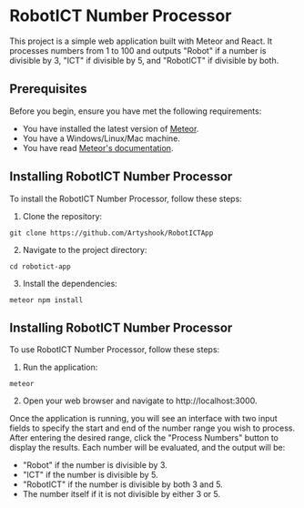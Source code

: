 # RobotICT Number Processor

This project is a simple web application built with Meteor and React. It processes numbers from 1 to 100 and outputs "Robot" if a number is divisible by 3, "ICT" if divisible by 5, and "RobotICT" if divisible by both.

## Prerequisites

Before you begin, ensure you have met the following requirements:
- You have installed the latest version of [Meteor](https://www.meteor.com/install).
- You have a Windows/Linux/Mac machine.
- You have read [Meteor's documentation](https://docs.meteor.com/).

## Installing RobotICT Number Processor

To install the RobotICT Number Processor, follow these steps:

1. Clone the repository:
```
git clone https://github.com/Artyshook/RobotICTApp
```
2. Navigate to the project directory:
```
cd robotict-app
```
3. Install the dependencies:
```
meteor npm install
```

## Installing RobotICT Number Processor
To use RobotICT Number Processor, follow these steps:

1. Run the application:
 ```
meteor
```
2. Open your web browser and navigate to http://localhost:3000.

Once the application is running, you will see an interface with two input fields to specify the start and end of the number range you wish to process. After entering the desired range, click the "Process Numbers" button to display the results. Each number will be evaluated, and the output will be:
- "Robot" if the number is divisible by 3.
- "ICT" if the number is divisible by 5.
- "RobotICT" if the number is divisible by both 3 and 5.
- The number itself if it is not divisible by either 3 or 5.
